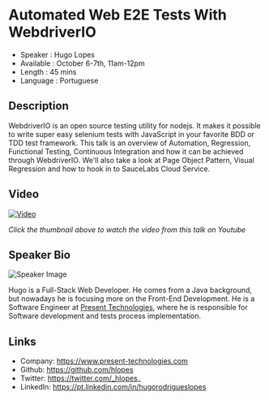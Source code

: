 Automated Web E2E Tests With WebdriverIO
==================================

* Speaker   : Hugo Lopes
* Available : October 6-7th, 11am-12pm
* Length    : 45 mins
* Language  : Portuguese

Description
-----------

WebdriverIO is an open source testing utility for nodejs. It makes it possible to write super easy selenium tests with JavaScript in your favorite BDD or TDD test framework.
This talk is an overview of Automation, Regression, Functional Testing, Continuous Integration and how it can be achieved through WebdriverIO. We'll also take a look at Page Object Pattern, Visual Regression and how to hook in to SauceLabs Cloud Service.

Video
-----

[![Video](https://img.youtube.com/vi/QColOqRFdGg/maxresdefault.jpg)](https://www.youtube.com/watch?v=QColOqRFdGg)

_Click the thumbnail above to watch the video from this talk on Youtube_

Speaker Bio
-----------

![Speaker Image](https://avatars0.githubusercontent.com/u/935431?v=3&s=400)

Hugo is a Full-Stack Web Developer. 
He comes from a Java background, but nowadays he is focusing more on the Front-End Development. 
He is a Software Engineer at [Present Technologies](https://www.present-technologies.com), where he is responsible for Software development and tests process implementation.

Links
-----

* Company: https://www.present-technologies.com
* Github: https://github.com/hlopes
* Twitter: https://twitter.com/_hlopes_
* LinkedIn: https://pt.linkedin.com/in/hugorodrigueslopes
